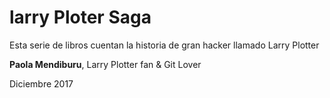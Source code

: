 # larry Ploter Saga

Esta serie de libros cuentan la historia de gran hacker llamado Larry Plotter

**Paola Mendiburu**, Larry Plotter fan & Git Lover

Diciembre 2017

